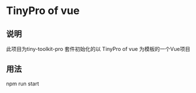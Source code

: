 # TinyPro of vue
## 说明
 
此项目为tiny-toolkit-pro 套件初始化的以 TinyPro of vue 为模板的一个Vue项目
 
## 用法
npm run start
